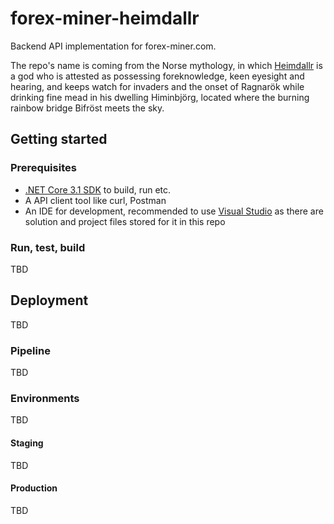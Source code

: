 # forex-miner-heimdallr

Backend API implementation for forex-miner.com. 

The repo's name is coming from the Norse mythology, in which [Heimdallr](https://en.wikipedia.org/wiki/Heimdallr) is a god who is attested as possessing foreknowledge, keen eyesight and hearing, and keeps watch for invaders and the onset of Ragnarök while drinking fine mead in his dwelling Himinbjörg, located where the burning rainbow bridge Bifröst meets the sky.

## Getting started

### Prerequisites

- [.NET Core 3.1 SDK](https://dotnet.microsoft.com/download) to build, run etc.
- A API client tool like curl, Postman
- An IDE for development, recommended to use [Visual Studio](https://visualstudio.microsoft.com) as there are solution and project files stored for it in this repo 

### Run, test, build

TBD

## Deployment

TBD

### Pipeline

TBD

### Environments

TBD

#### Staging

TBD

#### Production

TBD